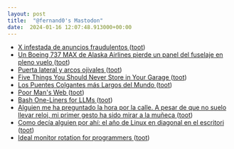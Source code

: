 ```yaml
---
layout: post
title:  "@fernand0's Mastodon"
date:  2024-01-16 12:07:48.913000+00:00
---
```

*  [X infestada de anuncios fraudulentos ](https://unaaldia.hispasec.com/2024/01/x-infestada-de-anuncios-fraudulentos.htm) ([toot](https://mastodon.social/@fernand0/111765544561012503))
*  [Un Boeing 737 MAX de Alaska Airlines pierde un panel del fuselaje en pleno vuelo ](https://www.microsiervos.com/archivo/aerotrastorno/boeing-737-max-alaska-airlines-pierde-panel-fuselaje-vuelo.htm) ([toot](https://mastodon.social/@fernand0/111765457818511341))
*  [Puerta lateral y arcos ojivales ](https://www.flickr.com/photos/fernand0/53457521535) ([toot](https://mastodon.social/@fernand0/111765321698021167))
*  [Five Things You Should Never Store in Your Garage ](https://lifehacker.com/home/never-store-these-things-in-your-garag) ([toot](https://mastodon.social/@fernand0/111765293219294924))
*  [Los Puentes Colgantes más Largos del Mundo ](https://elchesemueve.com/los-puentes-colgantes-mas-largos-del-mund) ([toot](https://mastodon.social/@fernand0/111765238587831854))
*  [Poor Man's Web ](https://zserge.com/posts/small-web) ([toot](https://mastodon.social/@fernand0/111765189902246119))
*  [Bash One-Liners for LLMs ](https://justine.lol/oneliners) ([toot](https://mastodon.social/@fernand0/111764987923324714))
*  [Alguien me ha preguntado la hora por la calle. A pesar de que no suelo llevar reloj, mi primer gesto ha sido mirar a la muñeca ](https://mastodon.social/@fernand0/111764905035318377) ([toot](https://mastodon.social/@fernand0/111764905035318377))
*  [Como decía alguien por ahí: el año de Linux en diagonal en el escritori ](https://mastodon.social/@fernand0/111764895565910293) ([toot](https://mastodon.social/@fernand0/111764895565910293))
*  [Ideal monitor rotation for programmers ](https://sprocketfox.io/xssfox/2021/12/02/xrandr) ([toot](https://mastodon.social/@fernand0/111764889429033862))
